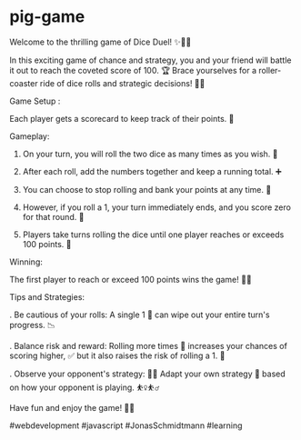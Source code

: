 # pig-game

Welcome to the thrilling game of Dice Duel! ✨🎲🎲

In this exciting game of chance and strategy, you and your friend will battle it out to reach the coveted score of 100. 🏆 Brace yourselves for a roller-coaster ride of dice rolls and strategic decisions! 🎢🧠

Game Setup :

Each player gets a scorecard to keep track of their points. 📝


Gameplay:

1. On your turn, you will roll the two dice as many times as you wish. 🔁

2. After each roll, add the numbers together and keep a running total. ➕

3. You can choose to stop rolling and bank your points at any time. 🏦

4. However, if you roll a 1, your turn immediately ends, and you score zero for that round. 🚫

5. Players take turns rolling the dice until one player reaches or exceeds 100 points. 🎯

Winning:

The first player to reach or exceed 100 points wins the game! 🎉🎊

Tips and Strategies:

. Be cautious of your rolls: A single 1 🚫 can wipe out your entire turn's progress. 📉

. Balance risk and reward: Rolling more times 🔁 increases your chances of scoring higher, ✅ but it also raises the risk of rolling a 1. 🎲

. Observe your opponent's strategy: 🕵️‍♀️ Adapt your own strategy 🧠 based on how your opponent is playing. ⛹️‍♀️⛹️‍♂️

Have fun and enjoy the game! 🥳😃

#webdevelopment #javascript #JonasSchmidtmann #learning
